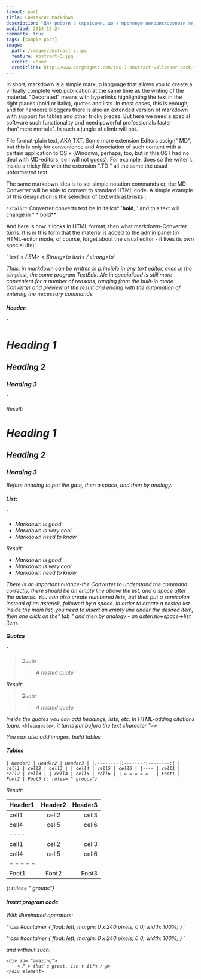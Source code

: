 ```yaml
---
layout: post
title: Cинтаксис Markdown
description: "Для роботи з сервісами, що я пропоную використовувати як інструменти колективної роботи над проектами з оптимізації урравління виробнисими ррцесами, необхідним є оозуміння мови розмітки документів Markdown."
modified: 2014-12-24
comments: true
tags: [sample post]
image:
  path: /images/abstract-3.jpg
  feature: abstract-3.jpg
  credit: vokov
  creditlink: http://www.dargadgetz.com/ios-7-abstract-wallpaper-pack-for-iphone-5-and-ipod-touch-retina/
---
```


In short, markdown is a simple markup language that allows you to create a virtually complete web publication at the same time as the writing of the material. "Decorated" means with hyperlinks highlighting the text in the right places (bold or italic), quotes and lists. In most cases, this is enough, and for hardcore bloggers there is also an extended version of markdown with support for tables and other tricky pieces. But here we need a special software such functionality and need powerful professionals faster than"mere mortals". In such a jungle of climb will not.

File format-plain text, AKA TXT. Some more extension Editors assign" MD", but this is only for convenience and Association of such content with a certain application to OS x (Windows, perhaps, too, but in this OS I had no deal with MD-editors, so I will not guess). For example, does so the writer I., inside a tricky file with the extension ".TD " all the same the usual unformatted text.

The same markdown Idea is to set simple notation commands or, the MD Converter will be able to convert to standard HTML code. A simple example of this designation is the selection of text with asterisks :

` *italic* ` Converter converts text be in italics*
'**bold**, ' and this text will change in * * bold**

And here is how it looks in HTML format, then what markdown-Converter turns. It is in this form that the material is added to the admin panel (in HTML-editor mode, of course, forget about the visual editor - it lives its own special life):

'<EM > text < / EM> < Strong>to text< / strong>to`

Thus, in markdown can be written in principle in any text editor, even in the simplest, the same program TextEdit. Ale in specialized is still more convenient for a number of reasons, ranging from the built-in mode Converter and preview of the result and ending with the automation of entering the necessary commands.



#### Header:

`
# Heading 1
## Heading 2  
### Heading 3 
`

Result:

# Heading 1
## Heading 2
### Heading 3

Before heading to put the gate, then a space, and then by analogy.

#### List:

`
* Markdown is good 
* Markdown is very cool 
* Markdown need to know 
`

Result:

* Markdown is good
* Markdown is very cool
* Markdown need to know

There is an important nuance-the Converter to understand the command correctly, there should be an empty line above the list, and a space after the asterisk. You can also create numbered lists, but then put a semicolon instead of an asterisk, followed by a space. In order to create a nested list inside the main list, you need to insert an empty line under the desired item, then one click on the" tab " and then by analogy - an asterisk→space→list item.

#### Quotes

` 
> Quote 

>> A nested quote 
 `

Result:

> Quote

>> A nested quote

Inside the quotes you can add headings, lists, etc. In HTML-adding citations team, ` <blockquote> `, it turns put before the text character ">»

You can also add images, build tables

#### Tables

`
| Header1 | Header2 | Header3 |
|:--------|:-------:|--------:|
| cell1 | cell2 | cell3 |
| cell4 | cell5 | cell6 |
|----
| cell1 | cell2 | cell3 |
| cell4 | cell5 | cell6 |
| = = = = =  
| Foot1 | Foot2 | Foot3
{: rules= " groups"}
`

Result:

| Header1 | Header2 | Header3 |
|:--------|:-------:|--------:|
| cell1 | cell2 | cell3 |
| cell4 | cell5 | cell6 |
|----
| cell1 | cell2 | cell3 |
| cell4 | cell5 | cell6 |
| = = = = =  
| Foot1 | Foot2 | Foot3
{: rules= " groups"}

#### Insert program code

With illuminated operators:

"'css
#container {
  float: left;
  margin: 0 x 240 pixels, 0 0;
  width: 100%;
}
`


"'css
#container {
  float: left;
  margin: 0 x 240 pixels, 0 0;
  width: 100%;
}
`

and without such:

    <div id= "amazing">
        < P > that's great, isn't it?< / p>
    </div element>